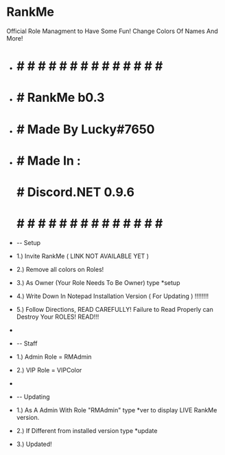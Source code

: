 # RankMe
Official Role Managment to Have Some Fun! Change Colors Of Names And More!

-  # # # # # # # # # # # # # # # #  
- #  #       RankMe b0.3            ##
- # #         Made By Lucky#7650     ##
- #  #     Made In :                ##
  # #     Discord.NET 0.9.6        ##
   # # # # # # # # # # # # # # # # 
  
-  -- Setup
-  1.) Invite RankMe ( LINK NOT AVAILABLE YET )
-  2.) Remove all colors on Roles!
-  3.) As Owner (Your Role Needs To Be Owner) type *setup
-  4.) Write Down In Notepad Installation Version ( For Updating ) !!!!!!!!
-  5.) Follow Directions, READ CAREFULLY! Failure to Read Properly can Destroy Your ROLES! READ!!!
-  
-  -- Staff
-  1.) Admin Role = RMAdmin
-  2.) VIP Role = VIPColor
- 
-  -- Updating
-  1.) As A Admin With Role "RMAdmin" type *ver to display LIVE RankMe version.
-  2.) If Different from installed version type *update
-  3.) Updated!
  
